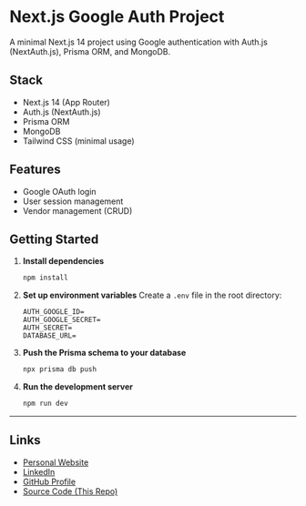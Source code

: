 # Next.js Google Auth Project

A minimal Next.js 14 project using Google authentication with Auth.js (NextAuth.js), Prisma ORM, and MongoDB.

## Stack
- Next.js 14 (App Router)
- Auth.js (NextAuth.js)
- Prisma ORM
- MongoDB
- Tailwind CSS (minimal usage)

## Features
- Google OAuth login
- User session management
- Vendor management (CRUD)

## Getting Started

1. **Install dependencies**
   ```bash
   npm install
   ```

2. **Set up environment variables**
   Create a `.env` file in the root directory:
   ```env
   AUTH_GOOGLE_ID=
   AUTH_GOOGLE_SECRET=
   AUTH_SECRET=
   DATABASE_URL=
   ```

3. **Push the Prisma schema to your database**
   ```bash
   npx prisma db push
   ```

4. **Run the development server**
   ```bash
   npm run dev
   ```

---

## Links

- [Personal Website](https://www.rhythmitaliya.com/)
- [LinkedIn](https://www.linkedin.com/in/rhythmitaliya/)
- [GitHub Profile](https://github.com/rhythmitaliya)
- [Source Code (This Repo)](https://github.com/RhythmItaliya/vendor#)
